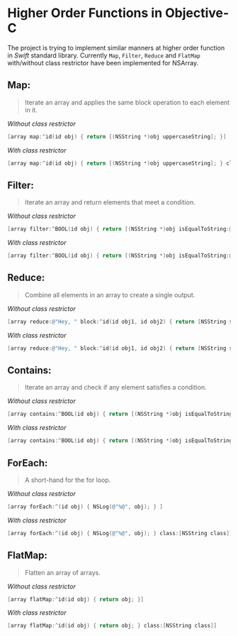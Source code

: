 # Higher Order Functions in Objective-C
The project is trying to implement similar manners at higher order function  in *Swift* standard library. Currently `Map`, `Filter`, `Reduce` and `FlatMap` with/without class restrictor have been implemented for NSArray.

## Map:   
> Iterate an array and applies the same block operation to each element in it.

*Without class restrictor*
```objectivec
[array map:^id(id obj) { return [(NSString *)obj uppercaseString]; }]
```

*With class restrictor*
```objectivec
[array map:^id(id obj) { return [(NSString *)obj uppercaseString]; } class:[NSString class]]
```

## Filter:   
> Iterate an array and return elements that meet a condition.

*Without class restrictor*
```objectivec
[array filter:^BOOL(id obj) { return [(NSString *)obj isEqualToString:@"o"]; }]
```

*With class restrictor*
```objectivec
[array filter:^BOOL(id obj) { return [(NSString *)obj isEqualToString:@"o"]; } class:[NSString class]]
```

## Reduce:  
> Combine all elements in an array to create a single output.

*Without class restrictor*
```objectivec
[array reduce:@"Hey, " block:^id(id obj1, id obj2) { return [NSString stringWithFormat:@"%@%@", obj1, obj2]; }]
```

*With class restrictor*
```objectivec
[array reduce:@"Hey, " block:^id(id obj1, id obj2) { return [NSString stringWithFormat:@"%@%@", obj1, obj2]; } class:[NSString class]]
```

## Contains:  
> Iterate an array and check if any element satisfies a condition.

*Without class restrictor*
```objectivec
[array contains:^BOOL(id obj) { return [(NSString *)obj isEqualToString:@"H"]; }]
```

*With class restrictor*
```objectivec
[array contains:^BOOL(id obj) { return [(NSString *)obj isEqualToString:@"H"]; } class:[NSString class]]
```

## ForEach:  
> A short-hand for the for loop.

*Without class restrictor*
```objectivec
[array forEach:^(id obj) { NSLog(@"%@", obj); } ]
```

*With class restrictor*
```objectivec
[array forEach:^(id obj) { NSLog(@"%@", obj); } class:[NSString class]]
```

## FlatMap:  
> Flatten an array of arrays.

*Without class restrictor*
```objectivec
[array flatMap:^id(id obj) { return obj; }]
```

*With class restrictor*
```objectivec
[array flatMap:^id(id obj) { return obj; } class:[NSString class]]
```
